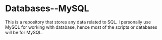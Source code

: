 # Databases--MySQL
This is a repository that stores any data related to SQL. I personally use MySQL for working with database, hence most of the scripts or databases will be for MySQL.
